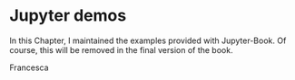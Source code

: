 # Jupyter demos

In this Chapter, I maintained the examples provided with Jupyter-Book.
Of course, this will be removed in the final version of the book.

Francesca

